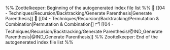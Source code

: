%% Zoottelkeeper: Beginning of the autogenerated index file list  %%
📄 [[04 - Techniques/Recursion/Backtracking/Generate Parenthesis|Generate Parenthesis]]
📄 [[04 - Techniques/Recursion/Backtracking/Permutation & Combination|Permutation & Combination]]
🗂️ [[04 - Techniques/Recursion/Backtracking/Generate Parenthesis/@IND_Generate Parenthesis|@IND_Generate Parenthesis]]
%% Zoottelkeeper: End of the autogenerated index file list  %%

